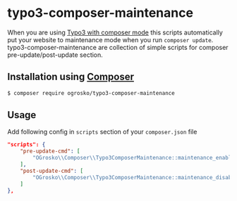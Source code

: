 # typo3-composer-maintenance

When you are using [Typo3 with composer mode](https://composer.typo3.org/) this scripts automatically put your website to maintenance mode when you run `composer update`.
typo3-composer-maintenance are collection of simple scripts for composer pre-update/post-update section.

## Installation using [Composer](http://getcomposer.org/)

```bash
$ composer require ogrosko/typo3-composer-maintenance
```

## Usage
Add following config in `scripts` section of your `composer.json` file

```json
"scripts": {
	"pre-update-cmd": [
		"OGrosko\\Composer\\Typo3ComposerMaintenance::maintenance_enable"
	],
	"post-update-cmd": [
		"OGrosko\\Composer\\Typo3ComposerMaintenance::maintenance_disable"
	]
},
```